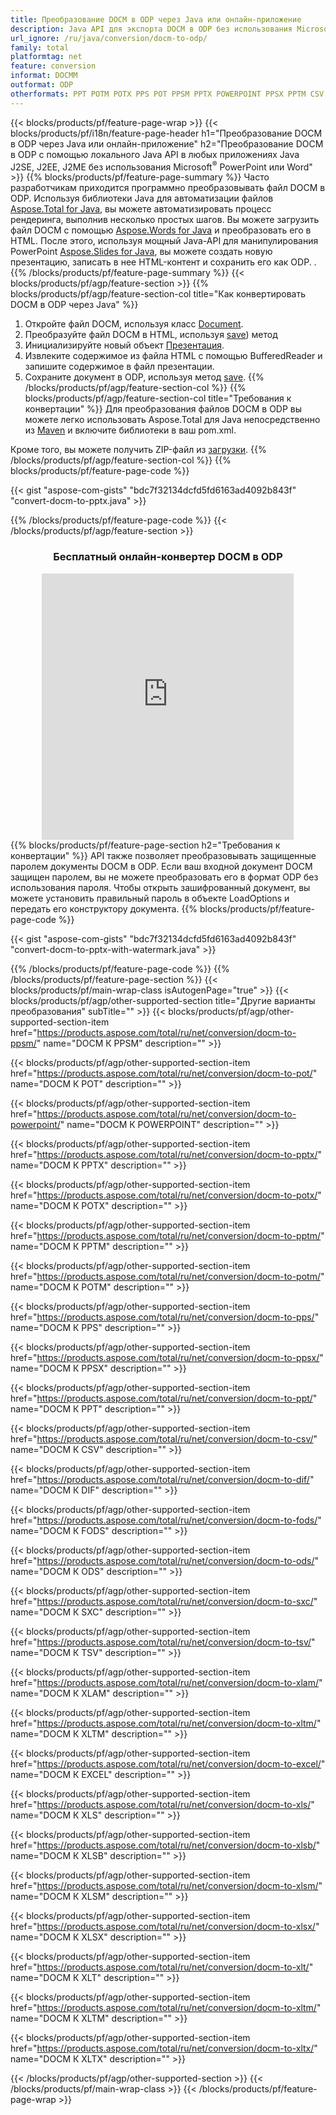 ```yaml
---
title: Преобразование DOCM в ODP через Java или онлайн-приложение
description: Java API для экспорта DOCM в ODP без использования Microsoft Word или PowerPoint или онлайн. Быстро протестируйте бесплатный онлайн-конвертер POT в CSV, прежде чем интегрировать код. или с помощью бесплатного онлайн-конвертера
url_ignore: /ru/java/conversion/docm-to-odp/
family: total
platformtag: net
feature: conversion
informat: DOCMM
outformat: ODP
otherformats: PPT POTM POTX PPS POT PPSM PPTX POWERPOINT PPSX PPTM CSV DIF FODS ODS SXC TSV XLAM XLTM EXCEL XLS XLSB XLSM XLSX XLT XLTM XLTX
---
```

{{< blocks/products/pf/feature-page-wrap >}}
{{< blocks/products/pf/i18n/feature-page-header h1="Преобразование DOCM в ODP через Java или онлайн-приложение" h2="Преобразование DOCM в ODP с помощью локального Java API в любых приложениях Java J2SE, J2EE, J2ME без использования Microsoft<sup>&reg;</sup> PowerPoint или Word" >}}
{{% blocks/products/pf/feature-page-summary %}}
Часто разработчикам приходится программно преобразовывать файл DOCM в ODP. Используя библиотеки Java для автоматизации файлов [Aspose.Total for Java](https://products.aspose.com/total/java/), вы можете автоматизировать процесс рендеринга, выполнив несколько простых шагов. Вы можете загрузить файл DOCM с помощью [Aspose.Words for Java](https://products.aspose.com/words/java/) и преобразовать его в HTML. После этого, используя мощный Java-API для манипулирования PowerPoint [Aspose.Slides for Java](https://products.aspose.com/slides/java/), вы можете создать новую презентацию, записать в нее HTML-контент и сохранить его как ODP. .
{{% /blocks/products/pf/feature-page-summary  %}}
{{< blocks/products/pf/agp/feature-section >}}
{{% blocks/products/pf/agp/feature-section-col title="Как конвертировать DOCM в ODP через Java" %}}
1. Откройте файл DOCM, используя класс [Document](https://reference.aspose.com/words/java/com.aspose.words/Document).
2. Преобразуйте файл DOCM в HTML, используя [save](https://reference.aspose.com/words/java/com.aspose.words/Document#save(java.lang.String,com.aspose.words.SaveOptions).)) метод
3. Инициализируйте новый объект [Презентация](https://reference.aspose.com/slides/java/com.aspose.slides/Presentation).
5. Извлеките содержимое из файла HTML с помощью BufferedReader и запишите содержимое в файл презентации.
6. Сохраните документ в ODP, используя метод [save](https://reference.aspose.com/slides/java/com.aspose.slides/Presentation#save-java.io.OutputStream-int-).
{{% /blocks/products/pf/agp/feature-section-col %}}
{{% blocks/products/pf/agp/feature-section-col title="Требования к конвертации" %}}
Для преобразования файлов DOCM в ODP вы можете легко использовать Aspose.Total для Java непосредственно из [Maven](https://releases.aspose.com/total/java/) и включите библиотеки в ваш pom.xml.

Кроме того, вы можете получить ZIP-файл из [загрузки](https://releases.aspose.com/total/java).
{{% /blocks/products/pf/agp/feature-section-col %}}
{{% blocks/products/pf/feature-page-code %}}

{{< gist "aspose-com-gists" "bdc7f32134dcfd5fd6163ad4092b843f" "convert-docm-to-pptx.java" >}}


{{% /blocks/products/pf/feature-page-code %}}
{{< /blocks/products/pf/agp/feature-section >}}
<div class="container-fluid agp-content bg-white aboutfile box-1 vh100 section nopbtm">
<div class=container>
<div class=row>
<div class="demobox tc col-md-12 padding-0" align="center">

<h3>Бесплатный онлайн-конвертер DOCM в ODP</h3>

<iframe style="border: none; height: 426px;" scrolling="no" src="https://total-conversion-app-65z5r2lp.qa.k8s.dynabic.com/?to=odp&from=docm" id="child-iframe" width="80%"></iframe>

</div></div>
</div></div>
{{% blocks/products/pf/feature-page-section  h2="Требования к конвертации" %}}
API также позволяет преобразовывать защищенные паролем документы DOCM в ODP. Если ваш входной документ DOCM защищен паролем, вы не можете преобразовать его в формат ODP без использования пароля. Чтобы открыть зашифрованный документ, вы можете установить правильный пароль в объекте LoadOptions и передать его конструктору документа.  
{{% blocks/products/pf/feature-page-code %}}

{{< gist "aspose-com-gists" "bdc7f32134dcfd5fd6163ad4092b843f" "convert-docm-to-pptx-with-watermark.java" >}}

{{% /blocks/products/pf/feature-page-code  %}}
{{% /blocks/products/pf/feature-page-section %}}
{{< blocks/products/pf/main-wrap-class isAutogenPage="true" >}}
{{< blocks/products/pf/agp/other-supported-section title="Другие варианты преобразования" subTitle="" >}}
{{< blocks/products/pf/agp/other-supported-section-item href="https://products.aspose.com/total/ru/net/conversion/docm-to-ppsm/" name="DOCM К PPSM" description="" >}}

{{< blocks/products/pf/agp/other-supported-section-item href="https://products.aspose.com/total/ru/net/conversion/docm-to-pot/" name="DOCM К POT" description="" >}}

{{< blocks/products/pf/agp/other-supported-section-item href="https://products.aspose.com/total/ru/net/conversion/docm-to-powerpoint/" name="DOCM К POWERPOINT" description="" >}}

{{< blocks/products/pf/agp/other-supported-section-item href="https://products.aspose.com/total/ru/net/conversion/docm-to-pptx/" name="DOCM К PPTX" description="" >}}

{{< blocks/products/pf/agp/other-supported-section-item href="https://products.aspose.com/total/ru/net/conversion/docm-to-potx/" name="DOCM К POTX" description="" >}}

{{< blocks/products/pf/agp/other-supported-section-item href="https://products.aspose.com/total/ru/net/conversion/docm-to-pptm/" name="DOCM К PPTM" description="" >}}

{{< blocks/products/pf/agp/other-supported-section-item href="https://products.aspose.com/total/ru/net/conversion/docm-to-potm/" name="DOCM К POTM" description="" >}}

{{< blocks/products/pf/agp/other-supported-section-item href="https://products.aspose.com/total/ru/net/conversion/docm-to-pps/" name="DOCM К PPS" description="" >}}

{{< blocks/products/pf/agp/other-supported-section-item href="https://products.aspose.com/total/ru/net/conversion/docm-to-ppsx/" name="DOCM К PPSX" description="" >}}

{{< blocks/products/pf/agp/other-supported-section-item href="https://products.aspose.com/total/ru/net/conversion/docm-to-ppt/" name="DOCM К PPT" description="" >}}

{{< blocks/products/pf/agp/other-supported-section-item href="https://products.aspose.com/total/ru/net/conversion/docm-to-csv/" name="DOCM К CSV" description="" >}}

{{< blocks/products/pf/agp/other-supported-section-item href="https://products.aspose.com/total/ru/net/conversion/docm-to-dif/" name="DOCM К DIF" description="" >}}

{{< blocks/products/pf/agp/other-supported-section-item href="https://products.aspose.com/total/ru/net/conversion/docm-to-fods/" name="DOCM К FODS" description="" >}}

{{< blocks/products/pf/agp/other-supported-section-item href="https://products.aspose.com/total/ru/net/conversion/docm-to-ods/" name="DOCM К ODS" description="" >}}

{{< blocks/products/pf/agp/other-supported-section-item href="https://products.aspose.com/total/ru/net/conversion/docm-to-sxc/" name="DOCM К SXC" description="" >}}

{{< blocks/products/pf/agp/other-supported-section-item href="https://products.aspose.com/total/ru/net/conversion/docm-to-tsv/" name="DOCM К TSV" description="" >}}

{{< blocks/products/pf/agp/other-supported-section-item href="https://products.aspose.com/total/ru/net/conversion/docm-to-xlam/" name="DOCM К XLAM" description="" >}}

{{< blocks/products/pf/agp/other-supported-section-item href="https://products.aspose.com/total/ru/net/conversion/docm-to-xltm/" name="DOCM К XLTM" description="" >}}

{{< blocks/products/pf/agp/other-supported-section-item href="https://products.aspose.com/total/ru/net/conversion/docm-to-excel/" name="DOCM К EXCEL" description="" >}}

{{< blocks/products/pf/agp/other-supported-section-item href="https://products.aspose.com/total/ru/net/conversion/docm-to-xls/" name="DOCM К XLS" description="" >}}

{{< blocks/products/pf/agp/other-supported-section-item href="https://products.aspose.com/total/ru/net/conversion/docm-to-xlsb/" name="DOCM К XLSB" description="" >}}

{{< blocks/products/pf/agp/other-supported-section-item href="https://products.aspose.com/total/ru/net/conversion/docm-to-xlsm/" name="DOCM К XLSM" description="" >}}

{{< blocks/products/pf/agp/other-supported-section-item href="https://products.aspose.com/total/ru/net/conversion/docm-to-xlsx/" name="DOCM К XLSX" description="" >}}

{{< blocks/products/pf/agp/other-supported-section-item href="https://products.aspose.com/total/ru/net/conversion/docm-to-xlt/" name="DOCM К XLT" description="" >}}

{{< blocks/products/pf/agp/other-supported-section-item href="https://products.aspose.com/total/ru/net/conversion/docm-to-xltm/" name="DOCM К XLTM" description="" >}}

{{< blocks/products/pf/agp/other-supported-section-item href="https://products.aspose.com/total/ru/net/conversion/docm-to-xltx/" name="DOCM К XLTX" description="" >}}


{{< /blocks/products/pf/agp/other-supported-section >}}
{{< /blocks/products/pf/main-wrap-class >}}
{{< /blocks/products/pf/feature-page-wrap >}}
